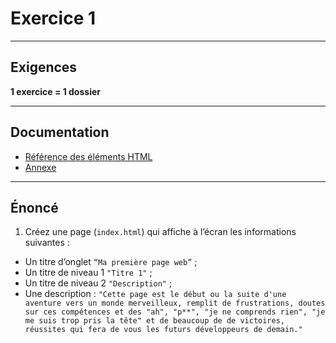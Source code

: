 # Exercice 1

---

## Exigences

**1 exercice = 1 dossier**

---

## Documentation

- [Référence des éléments HTML](https://developer.mozilla.org/fr/docs/Web/HTML/Element)
- [Annexe](./annexe.md)

---

## Énoncé

1. Créez une page (`index.html`) qui affiche à l’écran les informations suivantes :

- Un titre d’onglet `“Ma première page web”` ;
- Un titre de niveau 1 `"Titre 1"` ;
- Un titre de niveau 2 `"Description"` ;
- Une description : `"Cette page est le début ou la suite d'une aventure vers un monde merveilleux, remplit de frustrations, doutes sur ces compétences et des "ah", "p**", "je ne comprends rien", "je me suis trop pris la tête" et de beaucoup de de victoires, réussites qui fera de vous les futurs développeurs de demain."`
